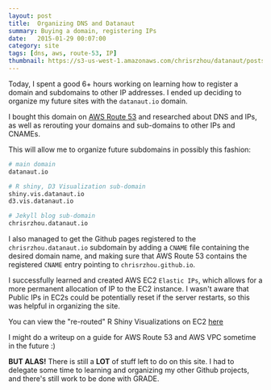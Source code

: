 ```yaml
---
layout: post
title:  Organizing DNS and Datanaut
summary: Buying a domain, registering IPs
date:   2015-01-29 00:07:00
category: site
tags: [dns, aws, route-53, IP]
thumbnail: https://s3-us-west-1.amazonaws.com/chrisrzhou/datanaut/posts/2015-01-29-organizing-dns-and-datanaut/thumbnail.png
---
```


Today, I spent a good 6+ hours working on learning how to register a domain and subdomains to other IP addresses.  I 
ended up deciding to organize my future sites with the `datanaut.io` domain.

I bought this domain on [AWS Route 53][] and researched about DNS and IPs, as well as rerouting your domains and 
sub-domains to other IPs and CNAMEs.

This will allow me to organize future subdomains in possibly this fashion:

```bash
# main domain
datanaut.io

# R shiny, D3 Visualization sub-domain
shiny.vis.datanaut.io
d3.vis.datanaut.io

# Jekyll blog sub-domain
chrisrzhou.datanaut.io
```

I also managed to get the Github pages registered to the `chrisrzhou.datanaut.io` subdomain by adding a `CNAME` file 
containing the desired domain name, and making sure that AWS Route 53 contains the registered `CNAME` entry pointing
to `chrisrzhou.github.io`.

I successfully learned and created AWS EC2 `Elastic IPs`, which allows for a  more permanent allocation of IP to the 
EC2 instance.  I wasn't aware that Public IPs in EC2s could be potentially reset if the server restarts, so this was 
helpful in organizing the site.

You can view the "re-routed" R Shiny Visualizations on EC2 [here][shiny ec2]

I might do a writeup on a guide for AWS Route 53 and AWS VPC sometime in the future :)

**BUT ALAS!** There is still a **LOT** of stuff left to do on this site.  I had to delegate some time to learning and
 organizing my other Github projects, and there's still work to be done with GRADE.


<!-- links -->
[aws route 53]: http://aws.amazon.com/route53/
[shiny ec2]: http://shiny.vis.datanaut.io/
